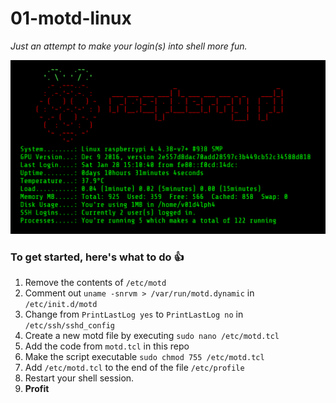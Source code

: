 # 01-motd-linux

_Just an attempt to make your login(s) into shell more fun._

<p align="center">
  <img src="https://github.com/v01d4lph4/01-motd-linux/blob/master/motd.png?raw=true"/>
</p>

### To get started, here's what to do :+1:
1. Remove the contents of ```/etc/motd```
2. Comment out ```uname -snrvm > /var/run/motd.dynamic``` in ```/etc/init.d/motd```
3. Change from ```PrintLastLog yes``` to ```PrintLastLog no``` in ```/etc/ssh/sshd_config```
4. Create a new motd file by executing ```sudo nano /etc/motd.tcl```
5. Add the code from ```motd.tcl``` in this repo
6. Make the script executable ```sudo chmod 755 /etc/motd.tcl```
7. Add ```/etc/motd.tcl``` to the end of the file ```/etc/profile```
8. Restart your shell session.
9. **Profit**

